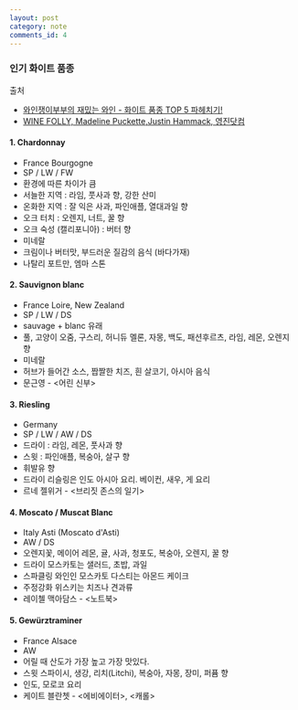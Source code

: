 ```yaml
---
layout: post
category: note
comments_id: 4
---
```


### 인기 화이트 품종
출처
* [와인쟁이부부의 재밌는 와인 - 화이트 품종 TOP 5 파헤치기!](https://audioclip.naver.com/channels/480/clips/7)
* [WINE FOLLY, Madeline Puckette,Justin Hammack, 영진닷컴](https://www.aladin.co.kr/shop/wproduct.aspx?ItemId=222674009)

#### 1. Chardonnay
  * France Bourgogne
  * SP / LW / FW
  * 환경에 따른 차이가 큼
  * 서늘한 지역 : 라임, 풋사과 향, 강한 산미
  * 온화한 지역 : 잘 익은 사과, 파인애플, 열대과일 향
  * 오크 터치 : 오렌지, 너트, 꿀 향
  * 오크 숙성 (캘리포니아) : 버터 향  
  * 미네랄
  * 크림이나 버터맛, 부드러운 질감의 음식 (바다가재)
  * 나탈리 포트만, 엠마 스톤


#### 2. Sauvignon blanc
  * France Loire, New Zealand
  * SP / LW / DS
  * sauvage + blanc 유래
  * 풀, 고양이 오줌, 구스리, 허니듀 멜론, 자몽, 백도, 패션후르츠, 라임, 레몬, 오렌지 향
  * 미네랄
  * 허브가 들어간 소스, 짭짤한 치즈, 흰 살코기, 아시아 음식
  * 문근영 - <어린 신부>


#### 3. Riesling
  * Germany
  * SP / LW / AW / DS
  * 드라이 : 라임, 레몬, 풋사과 향
  * 스윗 : 파인애플, 복숭아, 살구 향
  * 휘발유 향
  * 드라이 리슬링은 인도 아시아 요리. 베이컨, 새우, 게 요리
  * 르네 젤위거 - <브리짓 존스의 일기>


#### 4. Moscato / Muscat Blanc
  * Italy Asti (Moscato d'Asti)
  * AW / DS
  * 오렌지꽃, 메이어 레몬, 귤, 사과, 청포도, 복숭아, 오렌지, 꿀 향
  * 드라이 모스카토는 샐러드, 초밥, 과일
  * 스파클링 와인인 모스카토 다스티는 아몬드 케이크
  * 주정강화 위스키는 치즈나 견과류
  * 레이첼 맥아담스 - <노트북>


#### 5. Gewürztraminer
  * France Alsace
  * AW
  * 어릴 때 산도가 가장 높고 가장 맛있다.
  * 스윗 스파이시, 생강, 리치(Litchi), 복숭아, 자몽, 장미, 퍼퓸 향
  * 인도, 모로코 요리
  * 케이트 블란쳇 - <에비에이터>, <캐롤>
